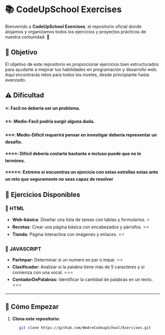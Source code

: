# 📚 CodeUpSchool Exercises

Bienvenido a **CodeUpSchool Exercises**, el repositorio oficial donde alojamos y organizamos todos los ejercicios y proyectos prácticos de nuestra comunidad. 🚀

## 🎯 Objetivo

El objetivo de este repositorio es proporcionar ejercicios bien estructurados para ayudarte a mejorar tus habilidades en programación y desarrollo web. Aquí encontrarás retos para todos los niveles, desde principiante hasta avanzado.

## ⚠️ Dificultad

#### ⭐: Facil no debería ser un problema.
#### ⭐⭐: Medio-Facil podría surgir alguna duda.
#### ⭐⭐⭐: Medio-Dificil requerirá pensar en investigar debería representar un desafio.
#### ⭐⭐⭐⭐: Dificil debería costarte bastante e incluso puede que no lo termines.
#### ⭐⭐⭐⭐⭐: Extremo si encuentras un ejercicio con estas estrellas estas ante un reto que seguramente no seas capaz de resolver

## 📖 Ejercicios Disponibles

### 📝 HTML
- **Web-básica:** Diseñar una lista de tareas con tablas y formularios. ⭐
- **Recetas:** Crear una página básica con encabezados y párrafos. ⭐⭐
- **Tienda:** Página interactiva con imágenes y enlaces. ⭐⭐

### 📝 JAVASCRIPT
- **ParImpar:** Determinar si un numero es par o impar. ⭐⭐
- **Clasificador:** Analizar si la palabra tiene más de 5 caracteres y si comienza con una vocal. ⭐⭐⭐
- **ContadorDePalabras:** Identificar la cantidad de palabras en un texto. ⭐⭐⭐
---

## 🚀 Cómo Empezar

1. **Clona este repositorio:**
   ```bash
      git clone https://github.com/WeAreCodeupSchool/Exercises.git

